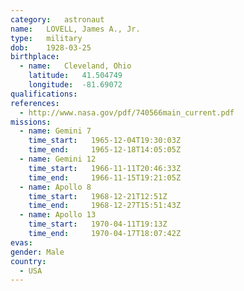 ```yaml
---
category:	astronaut
name:	LOVELL, James A., Jr.
type:	military
dob:	1928-03-25
birthplace:
  - name:	Cleveland, Ohio
    latitude:	41.504749
    longitude:	-81.69072
qualifications:
references:
  - http://www.nasa.gov/pdf/740566main_current.pdf
missions:
  - name: Gemini 7
    time_start:   1965-12-04T19:30:03Z
    time_end:     1965-12-18T14:05:05Z
  - name: Gemini 12
    time_start:   1966-11-11T20:46:33Z
    time_end:     1966-11-15T19:21:05Z
  - name: Apollo 8
    time_start:   1968-12-21T12:51Z
    time_end:     1968-12-27T15:51:43Z
  - name: Apollo 13
    time_start:   1970-04-11T19:13Z
    time_end:     1970-04-17T18:07:42Z
evas:
gender:	Male
country:
  - USA
---
```

